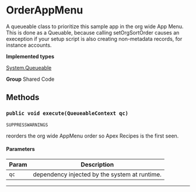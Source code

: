 # OrderAppMenu

A queueable class to prioritize this sample app in the org wide
App Menu. This is done as a Queuable, because calling setOrgSortOrder causes
an exeception if your setup script is also creating non-metadata records,
for instance accounts.


**Implemented types**

[System.Queueable](System.Queueable)


**Group** Shared Code

## Methods
### `public void execute(QueueableContext qc)`

`SUPPRESSWARNINGS`

reorders the org wide AppMenu order so Apex Recipes is the
first seen.

#### Parameters

|Param|Description|
|---|---|
|`qc`|dependency injected by the system at runtime.|

---
